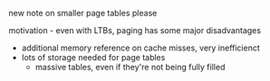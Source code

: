 new note on smaller page tables please

motivation - even with LTBs, paging has some major disadvantages
- additional memory reference on cache misses, very inefficienct
- lots of storage needed for page tables
	- massive tables, even if they're not being fully filled